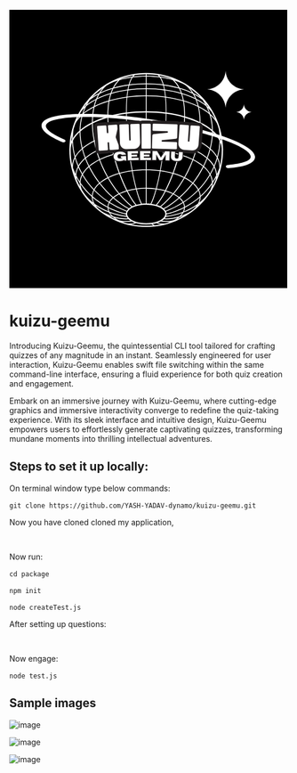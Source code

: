 <p align = "center">
  
![icon](https://github.com/YASH-YADAV-dynamo/kuizu-geemu/blob/main/kuizu.png)

</p>

  # kuizu-geemu
</h1>
Introducing Kuizu-Geemu, the quintessential CLI tool tailored for crafting quizzes of any magnitude in an instant. Seamlessly engineered for user interaction, Kuizu-Geemu enables swift file switching within the same command-line interface, ensuring a fluid experience for both quiz creation and engagement.

Embark on an immersive journey with Kuizu-Geemu, where cutting-edge graphics and immersive interactivity converge to redefine the quiz-taking experience. With its sleek interface and intuitive design, Kuizu-Geemu empowers users to effortlessly generate captivating quizzes, transforming mundane moments into thrilling intellectual adventures. 

<h2>Steps to set it up locally:</h2>

On terminal window type below commands:

```
git clone https://github.com/YASH-YADAV-dynamo/kuizu-geemu.git

```
Now you have cloned cloned my application, 

<br>

Now run:

```
cd package

```

```
npm init

```
```
node createTest.js

```
After setting up questions:

<br>

Now engage:


```
node test.js

```

## Sample images

![image](https://github.com/YASH-YADAV-dynamo/kuizu-geemu/assets/147921735/33849a8a-4dcb-478e-a53b-2155483b97e7)

![image](https://github.com/YASH-YADAV-dynamo/kuizu-geemu/assets/147921735/51b6cf70-f59c-4428-adb0-6cfd7f93ed3b)


![image](https://github.com/YASH-YADAV-dynamo/kuizu-geemu/assets/147921735/7f20c61f-ae6f-4348-a678-3d8171a9d86e)






